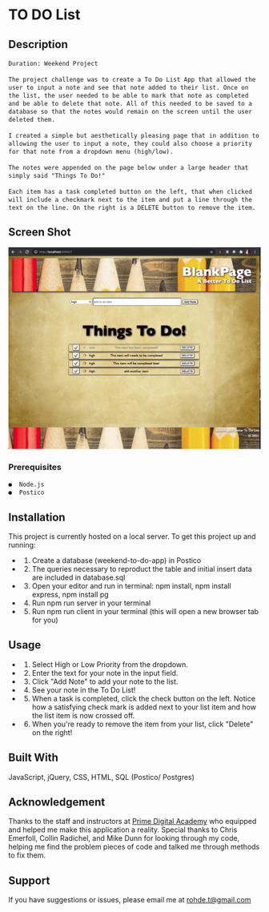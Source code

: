# TO DO List


## Description

    Duration: Weekend Project

    The project challenge was to create a To Do List App that allowed the user to input a note and see that note added to their list. Once on the list, the user needed to be able to mark that note as completed and be able to delete that note. All of this needed to be saved to a database so that the notes would remain on the screen until the user deleted them. 

    I created a simple but aesthetically pleasing page that in addition to allowing the user to input a note, they could also choose a priority for that note from a dropdown menu (high/low).

    The notes were appended on the page below under a large header that simply said "Things To Do!"

    Each item has a task completed button on the left, that when clicked will include a checkmark next to the item and put a line through the text on the line. On the right is a DELETE button to remove the item.

## Screen Shot

 ![to do list](images/todo.png)



### Prerequisites

    ●  Node.js
    ●  Postico


## Installation

This project is currently hosted on a local server. To get this project up and running:

- 1.  Create a database (weekend-to-do-app) in Postico
- 2.  The queries necessary to reproduct the table and initial insert data are included
        in database.sql
- 3.  Open your editor and run in terminal: npm install, npm install express, 
        npm install pg
- 4.  Run npm run server in your terminal
- 5.  Run npm run client in your terminal (this will open a new browser tab for you)


## Usage

- 1.  Select High or Low Priority from the dropdown.
- 2.  Enter the text for your note in the input field.
- 3.  Click "Add Note" to add your note to the list.
- 4.  See your note in the To Do List!
- 5.  When a task is completed, click the check button on the left.
        Notice how a satisfying check mark is added next to your list item
        and how the list item is now crossed off.
- 6.  When you're ready to remove the item from your list, click "Delete" on the right!

## Built With

JavaScript, jQuery, CSS, HTML, SQL (Postico/ Postgres)


## Acknowledgement

Thanks to the staff and instructors at  [Prime Digital Academy](https://www.primeacademy.io) who equipped and helped me make this application a reality. Special thanks to Chris Emerfoll, Collin Radichel, and Mike Dunn for looking through my code, helping me find the problem pieces of code and talked me through methods to fix them.


## Support

If you have suggestions or issues, please email me at rohde.t@gmail.com



